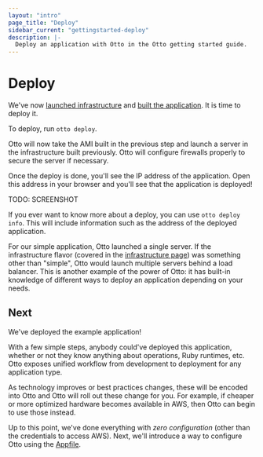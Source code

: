 ```yaml
---
layout: "intro"
page_title: "Deploy"
sidebar_current: "gettingstarted-deploy"
description: |-
  Deploy an application with Otto in the Otto getting started guide.
---
```


# Deploy

We've now [launched infrastructure](/intro/getting-started/infra.html)
and [built the application](/intro/getting-started/build.html). It is time
to deploy it.

To deploy, run `otto deploy`.

Otto will now take the AMI built in the previous step and launch a
server in the infrastructure built previously. Otto will configure firewalls
properly to secure the server if necessary.

Once the deploy is done, you'll see the IP address of the application.
Open this address in your browser and you'll see that the application is
deployed!

TODO: SCREENSHOT

If you ever want to know more about a deploy, you can use `otto deploy info`.
This will include information such as the address of the deployed application.

For our simple application, Otto launched a single server. If the
infrastructure flavor (covered in the
[infrastructure page](/intro/getting-started/infra.html)) was
something other than "simple", Otto would launch multiple servers
behind a load balancer. This is another example of the power of
Otto: it has built-in knowledge of different ways to deploy an application
depending on your needs.

## Next

We've deployed the example application!

With a few simple steps, anybody could've deployed this application,
whether or not they know anything about operations, Ruby runtimes, etc.
Otto exposes unified workflow from development to deployment for any
application type.

As technology improves or best practices changes, these will be
encoded into Otto and Otto will roll out these change for you. For example,
if cheaper or more optimized hardware becomes available in AWS, then
Otto can begin to use those instead.

Up to this point, we've done everything with _zero configuration_
(other than the credentials to access AWS). Next, we'll introduce
a way to configure Otto using the [Appfile](/intro/getting-started/appfile.html).
